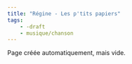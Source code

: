 ```yaml
---
title: "Régine - Les p'tits papiers"
tags:
    - -draft
    - musique/chanson
---
```


Page créée automatiquement, mais vide.
